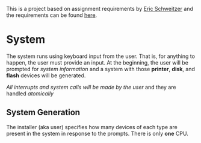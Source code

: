 This is a project based on assignment requirements by [Eric Schweitzer](http://cs.hunter.cuny.edu/~eschweit/) and the requirements can be found [here](http://cs.hunter.cuny.edu/~eschweit/OSstuff/340hw1.pdf).

# System
The system runs using keyboard input from the user. That is, for anything to happen, the user must provide an input. At the beginning, the user will be prompted for *system information* and a system with those **printer**, **disk**, and **flash** devices will be generated.

*All interrupts and system calls will be made by the user* and they are handled *atomically*

## System Generation
The installer (aka user) specifies how many devices of each type are present in the system in response to the prompts. There is only **one** CPU.
